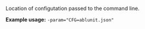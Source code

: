 Location of configutation passed to the command line.

**Example usage:** `-param="CFG=ablunit.json"`

